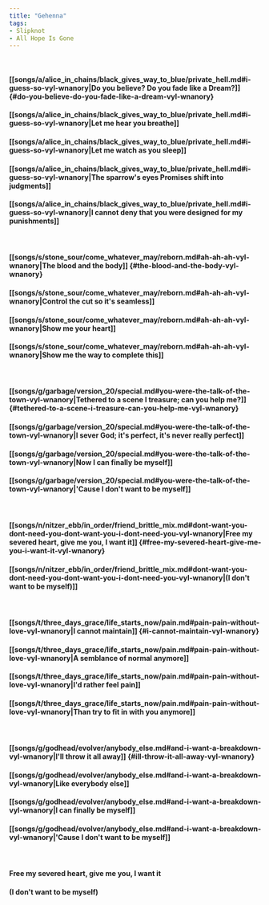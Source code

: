 ```yaml
---
title: "Gehenna"
tags:
- Slipknot
- All Hope Is Gone
---
```

&nbsp;
#### [[songs/a/alice_in_chains/black_gives_way_to_blue/private_hell.md#i-guess-so-vyl-wnanory|Do you believe? Do you fade like a Dream?]] {#do-you-believe-do-you-fade-like-a-dream-vyl-wnanory}
#### [[songs/a/alice_in_chains/black_gives_way_to_blue/private_hell.md#i-guess-so-vyl-wnanory|Let me hear you breathe]]
#### [[songs/a/alice_in_chains/black_gives_way_to_blue/private_hell.md#i-guess-so-vyl-wnanory|Let me watch as you sleep]]
#### [[songs/a/alice_in_chains/black_gives_way_to_blue/private_hell.md#i-guess-so-vyl-wnanory|The sparrow's eyes  Promises shift into judgments]]
#### [[songs/a/alice_in_chains/black_gives_way_to_blue/private_hell.md#i-guess-so-vyl-wnanory|I cannot deny that you were designed for my punishments]]
&nbsp;
#### [[songs/s/stone_sour/come_whatever_may/reborn.md#ah-ah-ah-vyl-wnanory|The blood and the body]] {#the-blood-and-the-body-vyl-wnanory}
#### [[songs/s/stone_sour/come_whatever_may/reborn.md#ah-ah-ah-vyl-wnanory|Control the cut so it's seamless]]
#### [[songs/s/stone_sour/come_whatever_may/reborn.md#ah-ah-ah-vyl-wnanory|Show me your heart]]
#### [[songs/s/stone_sour/come_whatever_may/reborn.md#ah-ah-ah-vyl-wnanory|Show me the way to complete this]]
&nbsp;
#### [[songs/g/garbage/version_20/special.md#you-were-the-talk-of-the-town-vyl-wnanory|Tethered to a scene I treasure; can you help me?]] {#tethered-to-a-scene-i-treasure-can-you-help-me-vyl-wnanory}
#### [[songs/g/garbage/version_20/special.md#you-were-the-talk-of-the-town-vyl-wnanory|I sever God; it's perfect, it's never really perfect]]
#### [[songs/g/garbage/version_20/special.md#you-were-the-talk-of-the-town-vyl-wnanory|Now  I can finally be myself]]
#### [[songs/g/garbage/version_20/special.md#you-were-the-talk-of-the-town-vyl-wnanory|'Cause I don't want to be myself]]
&nbsp;
#### [[songs/n/nitzer_ebb/in_order/friend_brittle_mix.md#dont-want-you-dont-need-you-dont-want-you-i-dont-need-you-vyl-wnanory|Free my severed heart, give me you, I want it]] {#free-my-severed-heart-give-me-you-i-want-it-vyl-wnanory}
#### [[songs/n/nitzer_ebb/in_order/friend_brittle_mix.md#dont-want-you-dont-need-you-dont-want-you-i-dont-need-you-vyl-wnanory|(I don't want to be myself)]]
&nbsp;
#### [[songs/t/three_days_grace/life_starts_now/pain.md#pain-pain-without-love-vyl-wnanory|I cannot maintain]] {#i-cannot-maintain-vyl-wnanory}
#### [[songs/t/three_days_grace/life_starts_now/pain.md#pain-pain-without-love-vyl-wnanory|A semblance of normal anymore]]
#### [[songs/t/three_days_grace/life_starts_now/pain.md#pain-pain-without-love-vyl-wnanory|I'd rather feel pain]]
#### [[songs/t/three_days_grace/life_starts_now/pain.md#pain-pain-without-love-vyl-wnanory|Than try to fit in with you anymore]]
&nbsp;
#### [[songs/g/godhead/evolver/anybody_else.md#and-i-want-a-breakdown-vyl-wnanory|I'll throw it all away]] {#ill-throw-it-all-away-vyl-wnanory}
#### [[songs/g/godhead/evolver/anybody_else.md#and-i-want-a-breakdown-vyl-wnanory|Like everybody else]]
#### [[songs/g/godhead/evolver/anybody_else.md#and-i-want-a-breakdown-vyl-wnanory|I can finally be myself]]
#### [[songs/g/godhead/evolver/anybody_else.md#and-i-want-a-breakdown-vyl-wnanory|'Cause I don't want to be myself]]
&nbsp;
#### Free my severed heart, give me you, I want it
#### (I don't want to be myself)
